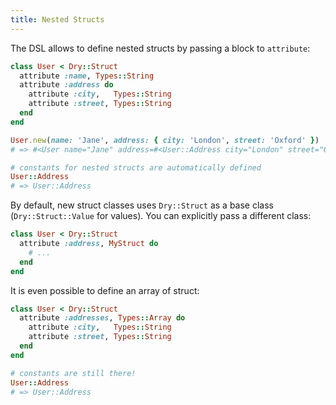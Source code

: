 ```yaml
---
title: Nested Structs
---
```


The DSL allows to define nested structs by passing a block to `attribute`:

```ruby
class User < Dry::Struct
  attribute :name, Types::String
  attribute :address do
    attribute :city,   Types::String
    attribute :street, Types::String
  end
end

User.new(name: 'Jane', address: { city: 'London', street: 'Oxford' })
# => #<User name="Jane" address=#<User::Address city="London" street="Oxford">>

# constants for nested structs are automatically defined
User::Address
# => User::Address
```

By default, new struct classes uses `Dry::Struct` as a base class (`Dry::Struct::Value` for values). You can explicitly pass a different class:

```ruby
class User < Dry::Struct
  attribute :address, MyStruct do
    # ...
  end
end
```

It is even possible to define an array of struct:

```ruby
class User < Dry::Struct
  attribute :addresses, Types::Array do
    attribute :city,   Types::String
    attribute :street, Types::String
  end
end

# constants are still there!
User::Address
# => User::Address
```
